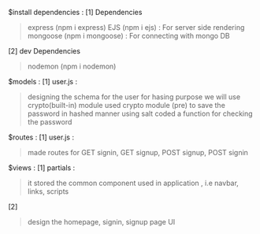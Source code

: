 $install dependencies :
[1] Dependencies

> express (npm i express)
> EJS (npm i ejs) : For server side rendering
> mongoose (npm i mongoose) : For connecting with mongo DB

[2] dev Dependencies

> nodemon (npm i nodemon)

$models :
[1] user.js :

> designing the schema for the user
> for hasing purpose we will use crypto(built-in) module
> used crypto module (pre) to save the password in hashed manner using salt
> coded a function for checking the password

$routes :
[1] user.js :

> made routes for GET signin, GET signup, POST signup, POST signin

$views :
[1] partials :

> it stored the common component used in application , i.e navbar, links, scripts

[2]

> design the homepage, signin, signup page UI

